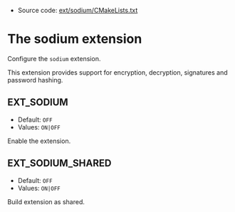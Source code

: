<!-- This is auto-generated file. -->
* Source code: [ext/sodium/CMakeLists.txt](https://github.com/petk/php-build-system/blob/master/cmake/ext/sodium/CMakeLists.txt)

# The sodium extension

Configure the `sodium` extension.

This extension provides support for encryption, decryption, signatures and
password hashing.

## EXT_SODIUM

* Default: `OFF`
* Values: `ON|OFF`

Enable the extension.

## EXT_SODIUM_SHARED

* Default: `OFF`
* Values: `ON|OFF`

Build extension as shared.
